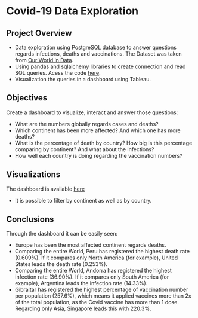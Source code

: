 # Covid-19 Data Exploration

## Project Overview
- Data exploration using PostgreSQL database to answer questions regards infections, deaths and vaccinations. The Dataset was taken from [Our World in Data](https://ourworldindata.org/covid-deaths).
- Using pandas and sqlalchemy libraries to create connection and read SQL queries. Acess the code [here](https://github.com/ThiPauli/Covid_19_Exploration/blob/main/covid.ipynb).
- Visualization the queries in a dashboard using Tableau.

## Objectives
Create a dashboard to visualize, interact and answer those questions:
* What are the numbers globally regards cases and deaths?
* Which continent has been more affected? And which one has more deaths?
* What is the percentage of death by country? How big is this percentage comparing by continent? And what about the infections?
* How well each country is doing regarding the vaccination numbers?

## Visualizations
The dashboard is available [here](https://public.tableau.com/app/profile/thiago.pauli/viz/COVID-19Dashboard_16425313314180/Dashboard1)
* It is possible to filter by continent as well as by country.

## Conclusions
Through the dashboard it can be easily seen:
* Europe has been the most affected continent regards deaths.
* Comparing the entire World, Peru has registered the highest death rate (0.609%). If it compares only North America (for example), United States leads the death rate (0.253%).
* Comparing the entire World, Andorra has registered the highest infection rate (36.90%). If it compares only South America (for example), Argentina leads the infection rate (14.33%).
* Gibraltar has registered the highest percentage of vaccination number per population (257.6%), which means it applied vaccines more than 2x of the total population, as the Covid vaccine has more than 1 dose. Regarding only Asia, Singapore leads this with 220.3%.
